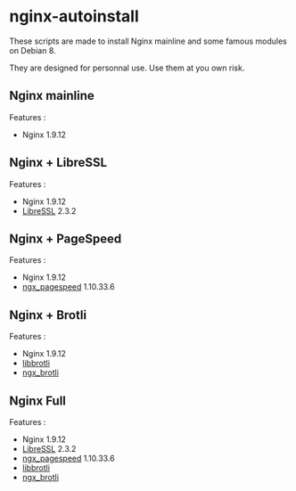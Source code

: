 # nginx-autoinstall
These scripts are made to install Nginx mainline and some famous modules on Debian 8.

They are designed for personnal use. Use them at you own risk.

## Nginx mainline
Features :
- Nginx 1.9.12

## Nginx + LibreSSL
Features :
- Nginx 1.9.12
- [LibreSSL](https://github.com/libressl-portable/portable) 2.3.2


## Nginx + PageSpeed
Features :
- Nginx 1.9.12
- [ngx_pagespeed](https://github.com/pagespeed/ngx_pagespeed) 1.10.33.6


## Nginx + Brotli
Features :
- Nginx 1.9.12
- [libbrotli](https://github.com/bagder/libbrotli)
- [ngx_brotli](https://github.com/google/ngx_brotli)

## Nginx Full
Features :
- Nginx 1.9.12
- [LibreSSL](https://github.com/libressl-portable/portable) 2.3.2
- [ngx_pagespeed](https://github.com/pagespeed/ngx_pagespeed) 1.10.33.6
- [libbrotli](https://github.com/bagder/libbrotli)
- [ngx_brotli](https://github.com/google/ngx_brotli)
